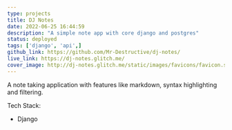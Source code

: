 ```yaml
---
type: projects
title: DJ Notes
date: 2022-06-25 16:44:59
description: "A simple note app with core django and postgres"
status: deployed
tags: ['django', 'api',]
github_link: https://github.com/Mr-Destructive/dj-notes/
live_link: https://dj-notes.glitch.me/
cover_image: http://dj-notes.glitch.me/static/images/favicons/favicon.svg
---
```


A note taking application with features like markdown, syntax highlighting and filtering.

Tech Stack:
- Django

